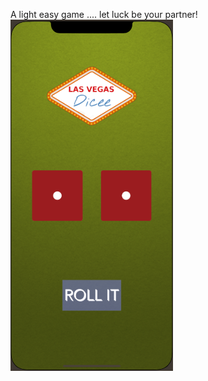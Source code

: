 A light easy game .... let luck be your partner!
![](Screenshot%202020-09-03%20at%208.59.59%20PM.png)
